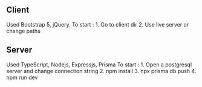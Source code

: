 ## Client ##
Used Bootstrap 5, jQuery.
To start : 
    1. Go to client dir
    2. Use live server or change paths
## Server ## 
Used TypeScript, Nodejs, Expressjs, Prisma
To start : 
    1. Open a postgresql server and change connection string
    2. npm install 
    3. npx prisma db push
    4. npm run dev
    